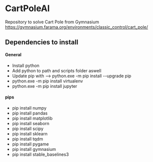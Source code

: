 # CartPoleAI
Repository to solve Cart Pole from Gymnasium
https://gymnasium.farama.org/environments/classic_control/cart_pole/


## Dependencies to install
#### General
- Install python
- Add python to path and scripts folder aswell
- Update pip with --> python.exe -m pip install --upgrade pip
- python.exe -m pip install virtualenv
- python.exe -m pip install jupyter

#### pips
- pip install numpy
- pip install pandas
- pip install matplotlib
- pip install seaborn
- pip install scipy
- pip install sklearn
- pip install tqdm
- pip install pygame
- pip install gymnasium
- pip install stable_baselines3